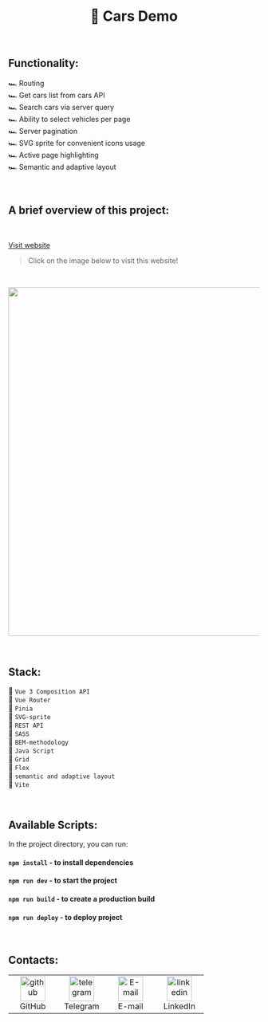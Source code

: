 <h1 align="center"> 🚗 Cars Demo </h1>


<br>

## Functionality:

🏎 Routing    
🏎 Get cars list from cars API    
🏎 Search cars via server query    
🏎 Ability to select vehicles per page    
🏎 Server pagination    
🏎 SVG sprite for convenient icons usage    
🏎 Active page highlighting     
🏎 Semantic and adaptive layout    


<br>    

## A brief overview of this project:    

<br>

<a href='https://olga-bull-cars-demo.netlify.app/'>Visit website</a>

>Click on the image below to visit this website!


<br>

[<img width="700" src="https://private-user-images.githubusercontent.com/108359930/337991916-9a89edd9-cebc-408e-a5a2-26854de4cc0b.png?jwt=eyJhbGciOiJIUzI1NiIsInR5cCI6IkpXVCJ9.eyJpc3MiOiJnaXRodWIuY29tIiwiYXVkIjoicmF3LmdpdGh1YnVzZXJjb250ZW50LmNvbSIsImtleSI6ImtleTUiLCJleHAiOjE3MTc5NTE0NDUsIm5iZiI6MTcxNzk1MTE0NSwicGF0aCI6Ii8xMDgzNTk5MzAvMzM3OTkxOTE2LTlhODllZGQ5LWNlYmMtNDA4ZS1hNWEyLTI2ODU0ZGU0Y2MwYi5wbmc_WC1BbXotQWxnb3JpdGhtPUFXUzQtSE1BQy1TSEEyNTYmWC1BbXotQ3JlZGVudGlhbD1BS0lBVkNPRFlMU0E1M1BRSzRaQSUyRjIwMjQwNjA5JTJGdXMtZWFzdC0xJTJGczMlMkZhd3M0X3JlcXVlc3QmWC1BbXotRGF0ZT0yMDI0MDYwOVQxNjM5MDVaJlgtQW16LUV4cGlyZXM9MzAwJlgtQW16LVNpZ25hdHVyZT1mYzA4MWVhYzRmZDExOWI3YjE4ODU3YTMxOWE3MWY4NzE5ZWJmNjc1OGU3ZTBlMWRlMDM2MWQyNDMzOTVjNTEyJlgtQW16LVNpZ25lZEhlYWRlcnM9aG9zdCZhY3Rvcl9pZD0wJmtleV9pZD0wJnJlcG9faWQ9MCJ9.G1shGqnmEQosiva0CuNuq2Ea4Ii_y1pvFnvW5ydgvLk">](https://olga-bull-cars-demo.netlify.app/)

<br>

## Stack:

🔸 `Vue 3 Composition API`     
🔸 `Vue Router`     
🔸 `Pinia`     
🔸 `SVG-sprite`     
🔸 `REST API`     
🔸 `SASS`    
🔸 `BEM-methodology`    
🔸 `Java Script`     
🔸 `Grid`    
🔸 `Flex`      
🔸 `semantic and adaptive layout`      
🔸 `Vite`

<br>

## Available Scripts:

In the project directory, you can run:    

#### `npm install`    - to install dependencies 
#### `npm run dev`    - to start the project
#### `npm run build`  -  to create a production build
#### `npm run deploy` -  to deploy project

<br>

## Contacts:
<table>
  <tr>
    <td align="center" width="82">
      <a href="https://github.com/OlgaBuLL">
        <img src='https://cdn.jsdelivr.net/npm/simple-icons@3.0.1/icons/github.svg' alt='github' width="50" />
      </a><br>GitHub
     </td>
    <td align="center" width="82">
      <a href="https://t.me/bio_ol23">
        <img src='https://cdn.jsdelivr.net/npm/simple-icons@3.0.1/icons/telegram.svg' alt='telegram' width="50" />
      </a><br>Telegram
     </td>
    <td align="center" width="82">
      <a href="mailto:oska43@mail.ru">
       <img src='https://cdn.jsdelivr.net/npm/simple-icons@3.0.1/icons/mail-dot-ru.svg' alt='E-mail' width="50" />
      </a><br>E-mail
     </td>
    <td align="center" width="82">
      <a href="https://www.linkedin.com/in/olga-bulgakova-014254243/">
       <img src='https://cdn.jsdelivr.net/npm/simple-icons@3.0.1/icons/linkedin.svg' alt='linkedin' width="50" />
      </a><br>LinkedIn
     </td>
  </tr>
</table>
